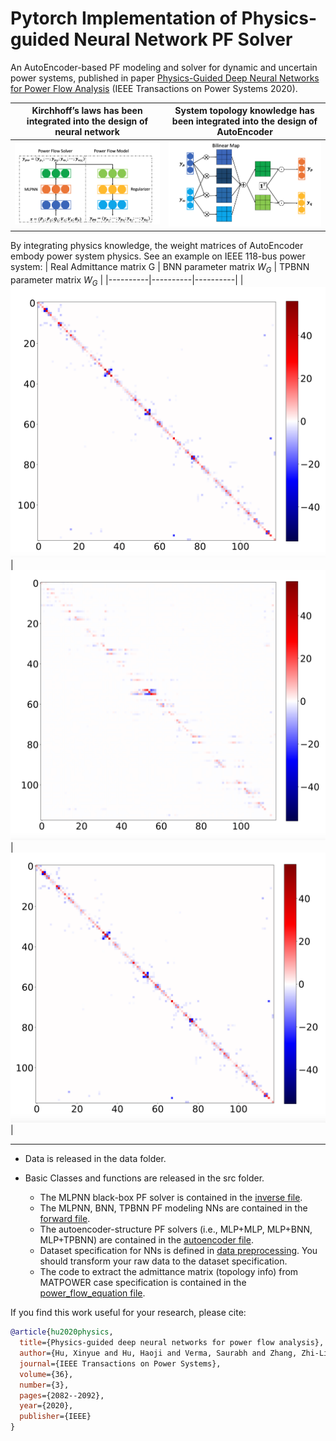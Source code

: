 # Pytorch Implementation of Physics-guided Neural Network PF Solver
An AutoEncoder-based PF modeling and solver for dynamic and uncertain power systems, published in paper [Physics-Guided Deep Neural Networks for Power Flow Analysis](https://arxiv.org/pdf/2002.00097.pdf) (IEEE Transactions on Power Systems 2020).

| Kirchhoff’s laws has been integrated into the design of neural network | System topology knowledge has been integrated into the design of AutoEncoder|
|----------|----------|
| ![Alt text](img/NN_architecture.png) | ![Alt text](img/BNN_architecture.png) |

By integrating physics knowledge, the weight matrices of AutoEncoder embody power system physics. See an example on IEEE 118-bus power system:
| Real Admittance matrix G | BNN parameter matrix $W_G$ | TPBNN parameter matrix $W_G$ |
|----------|----------|----------|
| ![Alt text](img/118true_g_heatmap.png) | ![Alt text](img/118-BNN_G.png) | ![Alt text](img/118-TPBNN_G.png) |


---
- Data is released in the data folder.

- Basic Classes and functions are released in the src folder.
  - The MLPNN black-box PF solver is contained in the [inverse file](https://github.com/xinyuesherry/Phyiscs-Guided-NN-PFsolver/blob/master/src/inverse.py).
  - The MLPNN, BNN, TPBNN PF modeling NNs are contained in the [forward file](https://github.com/xinyuesherry/Phyiscs-Guided-NN-PFsolver/blob/master/src/forward_PF_NNs.py).
  - The autoencoder-structure PF solvers (i.e., MLP+MLP, MLP+BNN, MLP+TPBNN) are contained in the [autoencoder file](https://github.com/xinyuesherry/Phyiscs-Guided-NN-PFsolver/blob/master/src/autoencoders.py).
  - Dataset specification for NNs is defined in [data preprocessing](https://github.com/xinyuesherry/Phyiscs-Guided-NN-PFsolver/blob/master/src/dataprepoc.py). You should transform your raw data to the dataset specification.
  - The code to extract the admittance matrix (topology info) from MATPOWER case specification is contained in the [power_flow_equation file](https://github.com/xinyuesherry/Phyiscs-Guided-NN-PFsolver/blob/master/src/power_flow_equations.py).



If you find this work useful for your research, please cite:
```bibtex
@article{hu2020physics,
  title={Physics-guided deep neural networks for power flow analysis},
  author={Hu, Xinyue and Hu, Haoji and Verma, Saurabh and Zhang, Zhi-Li},
  journal={IEEE Transactions on Power Systems},
  volume={36},
  number={3},
  pages={2082--2092},
  year={2020},
  publisher={IEEE}
}
